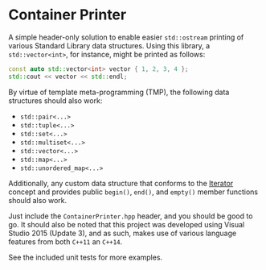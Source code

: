 # Container Printer

A simple header-only solution to enable easier `std::ostream` printing of various Standard Library data structures. Using this library, a `std::vector<int>`, for instance, might be printed as follows:

```C++
const auto std::vector<int> vector { 1, 2, 3, 4 };
std::cout << vector << std::endl;
```

By virtue of template meta-programming (TMP), the following data structures should also work:

* `std::pair<...>`
* `std::tuple<...>`
* `std::set<...>`
* `std::multiset<...>`
* `std::vector<...>`
* `std::map<...>`
* `std::unordered_map<...>`

Additionally, any custom data structure that conforms to the [Iterator](http://en.cppreference.com/w/cpp/concept/Iterator) concept and provides public `begin()`, `end()`, and `empty()` member functions should also work.

Just include the `ContainerPrinter.hpp` header, and you should be good to go. It should also be noted that this project was developed using Visual Studio 2015 (Update 3), and as such, makes use of various language features from both `C++11` an `C++14`. 

See the included unit tests for more examples.
